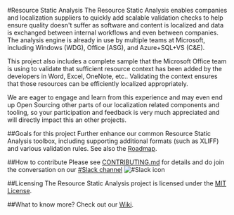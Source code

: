 #Resource Static Analysis
The Resource Static Analysis enables companies and localization suppliers to quickly add scalable validation checks to help ensure quality doesn't suffer as software and content is localized and data is exchanged between internal workflows and even between companies. The analysis engine is already in use by multiple teams at Microsoft, including Windows (WDG), Office (ASG), and Azure+SQL+VS (C&E).

This project also includes a complete sample that the Microsoft Office team is using to validate that sufficient resource context has been added by the developers in Word, Excel, OneNote, etc.. Validating the context ensures that those resources can be efficiently localized appropriately.

We are eager to engage and learn from this experience and may even end up Open Sourcing other parts of our localization related components and tooling, so your participation and feedback is very much appreciated and will directly impact this an other projects.

##Goals for this project
Further enhance our common Resource Static Analysis toolbox, including supporting additional formats (such as XLIFF) and various validation rules. See also the [Roadmap](https://github.com/Microsoft/Resource-Static-Analysis/wiki/Roadmap).

##How to contribute
Please see [CONTRIBUTING.md](CONTRIBUTING.md) for details
and do join the conversation on our [#Slack channel](https://resource-analysis.slack.com/signup) ![#Slack icon](https://github.com/Microsoft/Resource-Static-Analysis/blob/master/blob/slack-icon-logo.20x20.png)

##Licensing
The Resource Static Analysis project is licensed under the [MIT License](LICENSE). 

##What to know more?
Check out our [Wiki](https://github.com/Microsoft/Resource-Static-Analysis/wiki).
